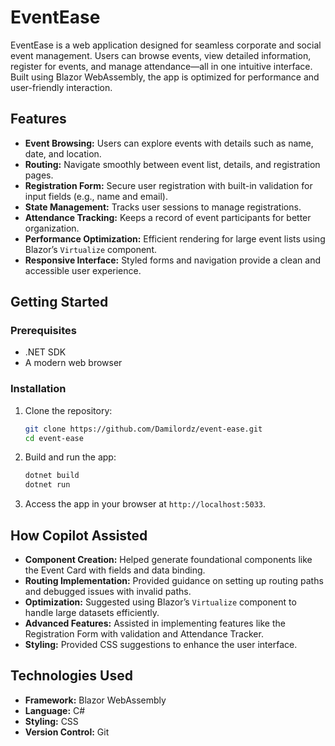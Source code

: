 # EventEase

EventEase is a web application designed for seamless corporate and social event management. Users can browse events, view detailed information, register for events, and manage attendance—all in one intuitive interface. Built using Blazor WebAssembly, the app is optimized for performance and user-friendly interaction.

## Features
- **Event Browsing:** Users can explore events with details such as name, date, and location.
- **Routing:** Navigate smoothly between event list, details, and registration pages.
- **Registration Form:** Secure user registration with built-in validation for input fields (e.g., name and email).
- **State Management:** Tracks user sessions to manage registrations.
- **Attendance Tracking:** Keeps a record of event participants for better organization.
- **Performance Optimization:** Efficient rendering for large event lists using Blazor’s `Virtualize` component.
- **Responsive Interface:** Styled forms and navigation provide a clean and accessible user experience.

## Getting Started
### Prerequisites
- .NET SDK
- A modern web browser

### Installation
1. Clone the repository:
   ```bash
   git clone https://github.com/Damilordz/event-ease.git
   cd event-ease
   ```
2. Build and run the app:
   ```bash
   dotnet build
   dotnet run
   ```
3. Access the app in your browser at `http://localhost:5033`.

## How Copilot Assisted
- **Component Creation:** Helped generate foundational components like the Event Card with fields and data binding.
- **Routing Implementation:** Provided guidance on setting up routing paths and debugged issues with invalid paths.
- **Optimization:** Suggested using Blazor’s `Virtualize` component to handle large datasets efficiently.
- **Advanced Features:** Assisted in implementing features like the Registration Form with validation and Attendance Tracker.
- **Styling:** Provided CSS suggestions to enhance the user interface.

## Technologies Used
- **Framework:** Blazor WebAssembly
- **Language:** C#
- **Styling:** CSS
- **Version Control:** Git